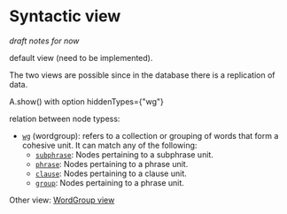 # Syntactic view <a name="start"></a>

*draft notes for now* 

default view (need to be implemented).

The two views are possible since in the database there is a replication of data.

A.show() with option hiddenTypes={"wg"}

relation between node typess:
* [`wg`](featuresbynodetype.md#wordgroup-nodes) (wordgroup): refers to a collection or grouping of words that form a cohesive unit. It can match any of the following:
   * [`subphrase`](featuresbynodetype.md#subphrase-nodes): Nodes pertaining to a subphrase unit.
   * [`phrase`](featuresbynodetype.md#phrase-nodes): Nodes pertaining to a phrase unit.
   * [`clause`](featuresbynodetype.md#clause-nodes): Nodes pertaining to a clause unit.
   * [`group`](featuresbynodetype.md#group-nodes): Nodes pertaining to a phrase unit.

Other view: [WordGroup view](wg-view.md#start)
